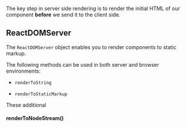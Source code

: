 The key step in server side rendering is to render the initial HTML of our component **before** we send it to the client side.

## ReactDOMServer

The `ReactDOMServer` object enables you to render components to static markup.

The following methods can be used in both server and browser environments:

- `renderToString`

- `renderToStaticMarkup`

These additional 

#### renderToNodeStream()

